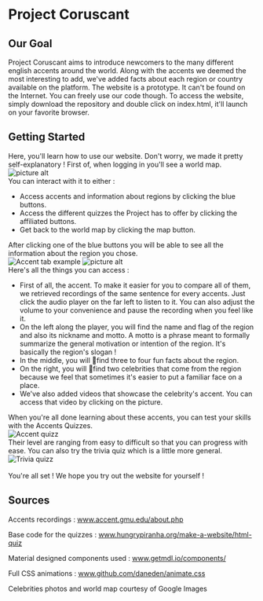 # Project Coruscant
## Our Goal
Project Coruscant aims to introduce newcomers to the many different english accents around the world. Along with the accents we deemed the most interesting to add, we've added facts about each region or country available on the platform. The website is a prototype. It can't be found on the Internet. You can freely use our code though. To access the website, simply download the repository and double click on index.html, it'll launch on your favorite browser.
## Getting Started
Here, you'll learn how to use our website. Don't worry, we made it pretty self-explanatory !
First of, when logging in you'll see a world map. <br />
![picture alt](https://github.com/maxime-escamez/Project_Coruscant/tree/master/images/worldmap.png) <br />
You can interact with it to either :
  * Access accents and information about regions by clicking the blue buttons.
  * Access the different quizzes the Project has to offer by clicking the affiliated buttons.
  * Get back to the world map by clicking the map button. <br />

After clicking one of the blue buttons you will be able to see all the information about the
region you chose. <br />
![Accent tab example](https://github.com/maxime-escamez/Project_Coruscant/tree/master/images/accent.png)
![picture alt](http://www.brightlightpictures.com/assets/images/portfolio/thethaw_header.jpg "Title is optional") <br />
Here's all the things you can access :
  * First of all, the accent. To make it easier for you to compare all of them, we retrieved recordings of the same sentence for every accents. Just click the audio player on the far left to listen to it. You can also adjust the volume to your convenience and pause the recording when you feel like it.
  * On the left along the player, you will find the name and flag of the region and also its nickname and motto. A motto is a phrase meant to formally summarize the general motivation or intention of the region. It's basically the region's slogan !
  * In the middle, you will find three to four fun facts about the region.
  * On the right, you will find two celebrities that come from the region because we feel that sometimes it's easier to put a familiar face on a place.
  * We've also added videos that showcase the celebrity's accent. You can access that video by clicking on the picture. <br />

When you're all done learning about these accents, you can test your skills with the Accents Quizzes. <br />
![Accent quizz](https://github.com/maxime-escamez/Project_Coruscant/tree/master/images/accentquizz.png) <br />
Their level are ranging from easy to difficult so that you can progress with ease.
You can also try the trivia quiz which is a little more general. <br />
![Trivia quizz](https://github.com/maxime-escamez/Project_Coruscant/tree/master/images/triviaquizz.png) <br />
<br />
You're all set ! We hope you try out the website for yourself !

## Sources

Accents recordings :
www.accent.gmu.edu/about.php

Base code for the quizzes :
www.hungrypiranha.org/make-a-website/html-quiz

Material designed components used :
www.getmdl.io/components/

Full CSS animations :
www.github.com/daneden/animate.css

Celebrities photos and world map courtesy of Google Images
